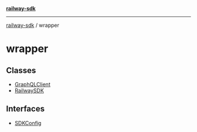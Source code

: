 [**railway-sdk**](../README.md)

***

[railway-sdk](../README.md) / wrapper

# wrapper

## Classes

- [GraphQLClient](classes/GraphQLClient.md)
- [RailwaySDK](classes/RailwaySDK.md)

## Interfaces

- [SDKConfig](interfaces/SDKConfig.md)
